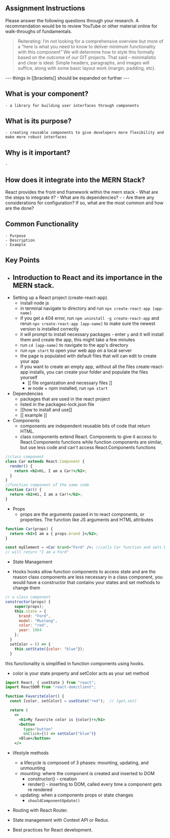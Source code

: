 ## Assignment Instructions
Please answer the following questions through your research. A recommendation would be to review
YouTube or other material online for walk-throughs of fundamentals.
>  Reiterating: I’m not looking for a comprehensive overview but more of a “here is what you need to know to deliver minimum functionality with this component”
>  We will determine how to style this formally based on the outcome of our GIT projects. That said – minimalistic and clear is ideal: Simple headers, paragraphs, and images will suffice, along with some basic layout work (margin, padding, etc).


 --- things in [[brackets]] should be expanded on further ---
## What is your component?
    - a library for building user interfaces through components
## What is its purpose?
    - creating reusable components to give developers more flexibility and make more robust interfaces
## Why is it important?
    -  
## How does it integrate into the MERN Stack?
React provides the front end framework within the mern stack
    - What are the steps to integrate it?
    - What are its dependencies?
         - 
    - Are there any considerations for configuration? If so, what are the most common and how
        are the done?
## Common Functionality
    - Purpose
    - Description
    - Example
## Key Points
- Introduction to React and its importance in the MERN stack.
    - 
- Setting up a React project (create-react-app).
    - install node js <link>
    - in terminal navigate to directory and run ` npx create-react-app [app-name] `
    - if you get a 404 error, run `npm uninstall -g create-react-app` and rerun ` npx create-react-app [app-name] ` to make sure the newest version is installed correctly
    - it will prompt to install necessary packages - enter `y` and it will install them and create the app, this might take a few minutes
    - run `cd [app-name]` to navigate to the app's directory
    - run `npm start` to open your web app on a local server
    - the page is populated with default files that will can edit to create your app
    - if you want to create an empty app, without all the files create-react-app installs, you can create your folder and populate the files yourself
        - [[ file organization and necessary files ]]
        -  w node + npm installed, run `npm start`
- Dependencies
    - packages that are used in the react project
    - listed in the packages-lock.json file
    - [[how to install and use]]
    - [[ example ]]
- Components
    - components are independent reusable bits of code that return HTML.
    - class components extend React. Components to give it access to React.Components functions while function components are similar, but use less code and can't access React.Components functions 
```jsx
//class component
class Car extends React.Component {
  render() {
    return <h2>Hi, I am a Car!</h2>;
  }
}
//function component of the same code
function Car() {
  return <h2>Hi, I am a Car!</h2>;
}

```
- Props
	- props are the arguments passed in to react components, or properties. The function like JS arguments and HTML attributes
```jsx
function Car(props) { 
  return <h2>I am a { props.brand }</h2>; 
}

const myElement = <Car brand="Ford" />; //calls Car function and sets brand value to Ford
// will return "I am a Ford"
```
- State Management

- Hooks
hooks allow function components to access state and are the reason class components are less necessary 
in a class component, you would have a constructor that contains your states and set methods to change them 
``` jsx
// a class component
constructor(props) {
    super(props);
    this.state = {
      brand: "Ford",
      model: "Mustang",
      color: "red",
      year: 1964
    };
  }
  setColor = () => {
    this.setState({color: "blue"});
  }

```

this functionality is simplified in function components using hooks. 
 - color is your state property and setColor acts as your set method
```jsx
import React, { useState } from "react";
import ReactDOM from "react-dom/client";

function FavoriteColor() {
  const [color, setColor] = useState("red");  // [get,set] 

  return (
    <>
      <h1>My favorite color is {color}!</h1>
      <button
        type="button"
        onClick={() => setColor("blue")} 
      >Blue</button>
    </>
```

- lifestyle methods
	- a lifecycle is composed of 3 phases: mounting, updating, and unmounting
	- mounting: where the component is created and inserted to DOM
		- constructor() - creation
		- render() - inserting to DOM, called every time a component gets re rendered
	- updating: when a components props or state changes
		- `shouldComponentUpdate()` 

- Routing with React Router.
- State management with Context API or Redux.
- Best practices for React development.
